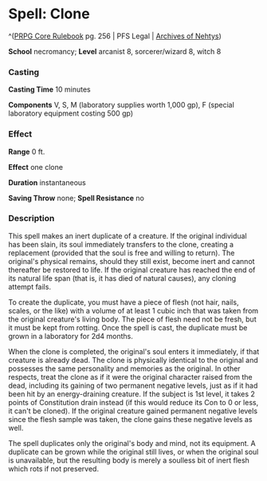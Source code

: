 # Spell: Clone

^([PRPG Core Rulebook][ss-clone] pg. 256 | PFS Legal | [Archives of Nehtys][sn-clone])

**School** necromancy; **Level** arcanist 8, sorcerer/wizard 8, witch 8

### Casting

**Casting Time** 10 minutes  

**Components** V, S, M (laboratory supplies worth 1,000 gp), F (special laboratory equipment costing 500 gp)

### Effect

**Range** 0 ft.  

**Effect** one clone  

**Duration** instantaneous  

**Saving Throw** none; **Spell Resistance** no

### Description

This spell makes an inert duplicate of a creature. If the original individual has been slain, its soul immediately transfers to the clone, creating a replacement (provided that the soul is free and willing to return). The original's physical remains, should they still exist, become inert and cannot thereafter be restored to life. If the original creature has reached the end of its natural life span (that is, it has died of natural causes), any cloning attempt fails.  

To create the duplicate, you must have a piece of flesh (not hair, nails, scales, or the like) with a volume of at least 1 cubic inch that was taken from the original creature's living body. The piece of flesh need not be fresh, but it must be kept from rotting. Once the spell is cast, the duplicate must be grown in a laboratory for 2d4 months.  

When the clone is completed, the original's soul enters it immediately, if that creature is already dead. The clone is physically identical to the original and possesses the same personality and memories as the original. In other respects, treat the clone as if it were the original character raised from the dead, including its gaining of two permanent negative levels, just as if it had been hit by an energy-draining creature. If the subject is 1st level, it takes 2 points of Constitution drain instead (if this would reduce its Con to 0 or less, it can't be cloned). If the original creature gained permanent negative levels since the flesh sample was taken, the clone gains these negative levels as well.  

The spell duplicates only the original's body and mind, not its equipment. A duplicate can be grown while the original still lives, or when the original soul is unavailable, but the resulting body is merely a soulless bit of inert flesh which rots if not preserved.

[ss-clone]: http://paizo.com/pathfinderRPG/v57
[sn-clone]: http://www.archivesofnethys.com/SpellDisplay.aspx?ItemName=Clone